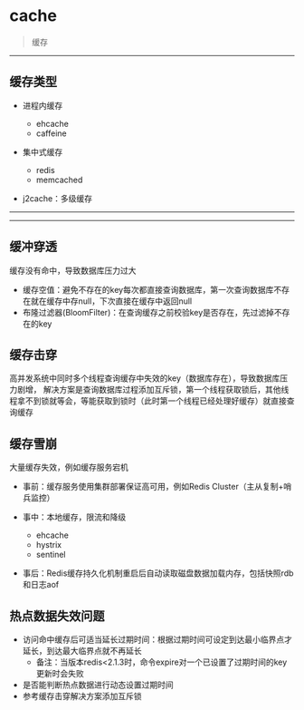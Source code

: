 # cache
> 缓存

---
## 缓存类型
- 进程内缓存
    - ehcache
    - caffeine
- 集中式缓存
    - redis
    - memcached

- j2cache：多级缓存
---

---
## 缓冲穿透

缓存没有命中，导致数据库压力过大

- 缓存空值：避免不存在的key每次都直接查询数据库，第一次查询数据库不存在就在缓存中存null，下次直接在缓存中返回null
- 布隆过滤器(BloomFilter)：在查询缓存之前校验key是否存在，先过滤掉不存在的key

## 缓存击穿

高并发系统中同时多个线程查询缓存中失效的key（数据库存在），导致数据库压力剧增，
解决方案是查询数据库过程添加互斥锁，第一个线程获取锁后，其他线程拿不到锁就等会，等能获取到锁时（此时第一个线程已经处理好缓存）就直接查询缓存

## 缓存雪崩

大量缓存失效，例如缓存服务宕机

- 事前：缓存服务使用集群部署保证高可用，例如Redis Cluster（主从复制+哨兵监控）
- 事中：本地缓存，限流和降级
    - ehcache
    - hystrix
    - sentinel

- 事后：Redis缓存持久化机制重启后自动读取磁盘数据加载内存，包括快照rdb和日志aof

## 热点数据失效问题

- 访问命中缓存后可适当延长过期时间：根据过期时间可设定到达最小临界点才延长，到达最大临界点就不再延长
    - 备注：当版本redis<2.1.3时，命令expire对一个已设置了过期时间的key更新时会失败
- 是否能判断热点数据进行动态设置过期时间
- 参考缓存击穿解决方案添加互斥锁

